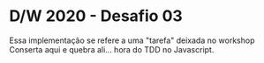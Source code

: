 # D/W 2020 - Desafio 03

Essa implementação se refere a uma "tarefa" deixada no workshop Conserta aqui e quebra ali... hora do TDD no Javascript.



